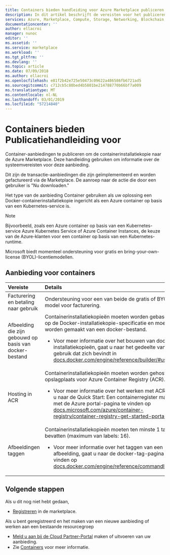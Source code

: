 ```yaml
---
title: Containers bieden handleiding voor Azure Marketplace publiceren
description: In dit artikel beschrijft de vereisten voor het publiceren van Containers in de Marketplace
services: Azure, Marketplace, Compute, Storage, Networking, Blockchain, Security
documentationcenter: ''
author: ellacroi
manager: nunoc
editor: ''
ms.assetid: ''
ms.service: marketplace
ms.workload: ''
ms.tgt_pltfrm: ''
ms.devlang: ''
ms.topic: article
ms.date: 07/09/2018
ms.author: ellacroi
ms.openlocfilehash: e81f2b42e725e50473c09622a486586fb6721ad5
ms.sourcegitcommit: c712cb5c80bed4b5801be214788770b66bf7a009
ms.translationtype: MT
ms.contentlocale: nl-NL
ms.lasthandoff: 03/01/2019
ms.locfileid: "57214840"
---
```

# <a name="containers-offer-publishing-guide"></a>Containers bieden Publicatiehandleiding voor

Container-aanbiedingen te publiceren om de containerinstallatiekopie naar de Azure Marketplace. Deze handleiding gebruiken om informatie over de systeemvereisten voor deze aanbieding. 

Dit zijn de transactie-aanbiedingen die zijn geïmplementeerd en worden gefactureerd via de Marketplace. De aanroep naar de actie die door een gebruiker is "Nu downloaden."

Het type van de aanbieding Container gebruiken als uw oplossing een Docker-containerinstallatiekopie ingericht als een Azure container op basis van een Kubernetes-service is.

>[!NOTE]
>Bijvoorbeeld, zoals een Azure container op basis van een Kubernetes-service Azure Kubernetes Service of Azure Container Instances, de keuze van de Azure-klanten voor een container op basis van een Kubernetes-runtime.  

Microsoft biedt momenteel ondersteuning voor gratis en bring-your-own-license (BYOL)-licentiemodellen.

## <a name="containers-offer"></a>Aanbieding voor containers

| Vereiste | Details |  
|:--- |:--- |  
| Facturering en betaling naar gebruik | Ondersteuning voor een van beide de gratis of BYOL-model voor facturering. |  
| Afbeelding die zijn gebouwd op basis van docker-bestand | Containerinstallatiekopieën moeten worden gebaseerd op de Docker-installatiekopie-specificatie en moeten worden gemaakt van een docker-bestand.<ul> <li>Voor meer informatie over het bouwen van docker-installatiekopieën, gaat u naar het gedeelte van het gebruik dat zich bevindt in [docs.docker.com/engine/reference/builder/#usage](https://docs.docker.com/engine/reference/builder/#usage).</li> </ul> |  
| Hosting in ACR | Containerinstallatiekopieën moeten worden gehost in een opslagplaats voor Azure Container Registry (ACR).<ul> <li>Voor meer informatie over het werken met ACR, gaat u naar de Quick Start: Een containerregister maken met de Azure portal-pagina te vinden op [docs.microsoft.com/azure/container-registry/container-registry-get-started-portal](https://docs.microsoft.com/azure/container-registry/container-registry-get-started-portal).</li> </ul> |  
| Afbeeldingen taggen | Containerinstallatiekopieën moeten ten minste 1 tag bevatten (maximum van labels: 16).<ul> <li>Voor meer informatie over het taggen van een afbeelding, gaat u naar de docker-tag-pagina te vinden op [docs.docker.com/engine/reference/commandline/tag](https://docs.docker.com/engine/reference/commandline/tag).</li> </ul> |  

## <a name="next-steps"></a>Volgende stappen

Als u dit nog niet hebt gedaan, 

- [Registreren](https://azuremarketplace.microsoft.com/sell) in de marketplace.

Als u bent geregistreerd en het maken van een nieuwe aanbieding of werken aan een bestaande resourcegroep

- [Meld u aan bij de Cloud Partner-Portal](https://cloudpartner.azure.com) maken of uitvoeren van uw aanbieding.
- Zie [Containers](https://docs.microsoft.com/azure/marketplace/cloud-partner-portal/containers/cpp-containers-offer) voor meer informatie.
